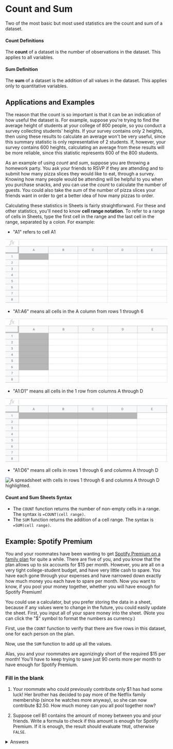 <!-- Copyright (C)  Google, Runestone Interactive LLC
  This work is licensed under the Creative Commons Attribution-ShareAlike 4.0
  International License. To view a copy of this license, visit
  http://creativecommons.org/licenses/by-sa/4.0/. -->

Count and Sum
=============

Two of the most basic but most used statistics are the count and sum of
a dataset.

#### Count Definitions

The **count** of a dataset is the number of observations in the dataset.
This applies to all variables.

#### Sum Definition

The **sum** of a dataset is the addition of all values in the dataset.
This applies only to quantitative variables.

Applications and Examples
-------------------------

The reason that the count is so important is that it can be an
indication of how useful the dataset is. For example, suppose you're
trying to find the average height of students at your college of 800
people, so you conduct a survey collecting students' heights. If your
survey contains only 2 heights, then using these results to calculate an
average won't be very useful, since this summary statistic is only
representative of 2 students. If, however, your survey contains 600
heights, calculating an average from these results will be more
reliable, since this statistic represents 600 of the 800 students.

As an example of using *count* and *sum*, suppose you are throwing a
homework party. You ask your friends to RSVP if they are attending and
to submit how many pizza slices they would like to eat, through a
survey. Knowing how many people would be attending will be helpful to
you when you purchase snacks, and you can use the *count* to calculate
the number of guests. You could also take the *sum* of the number of
pizza slices your friends want in order to get a better idea of how many
pizzas to order.

Calculating these statistics in Sheets is fairly straightforward. For
these and other statistics, you'll need to know **cell range notation**.
To refer to a range of cells in Sheets, type the first cell in the range
and the last cell in the range, separated by a colon. For example:

-   "A1" refers to cell A1

![A spreadsheet with cell A1 (column A, row 1) highlighted.](figures/cell_A1.png)

-   "A1:A6" means all cells in the A column from rows 1 through 6

![A spreadsheet with cells in the A column, rows 1 through 6 highlighted.](figures/cells_A1_A6.png)

-   "A1:D1" means all cells in the 1 row from columns A through D

![A spreadsheet with cells in row 1, columns A through D highlighted.](figures/cells_A1_D1.png)

-   "A1:D6" means all cells in rows 1 through 6 and columns A through D

![A spreadsheet with cells in rows 1 through 6 and columns A through D
highlighted.](figures/cells_A1_D6.png)

#### Count and Sum Sheets Syntax

-   The `COUNT` function returns the number of non-empty cells in a
    range. The syntax is `=COUNT(cell range)`.
-   The `SUM` function returns the addition of a cell range. The syntax
    is `=SUM(cell range)`.

Example: Spotify Premium
------------------------

You and your roommates have been wanting to get [Spotify Premium on a
family plan](https://www.spotify.com/us/family/) for quite a while.
There are five of you, and you know that the plan allows up to six
accounts for \$15 per month. However, you are all on a very tight
college-student budget, and have very little cash to spare. You have
each gone through your expenses and have narrowed down exactly how much
money you each have to spare per month. Now you want to know, if you
pool your money together, whether you will have enough for Spotify
Premium!

You could use a calculator, but you prefer storing the data in a sheet,
because if any values were to change in the future, you could easily
update the sheet. First, you input all of your spare money into the
sheet. (Note you can click the "\$" symbol to format the numbers as
currency.)

First, use the `COUNT` function to verify that there are five rows in
this dataset, one for each person on the plan.

Now, use the `SUM` function to add up all the values.

Alas, you and your roommates are agonizingly short of the required \$15
per month! You'll have to keep trying to save just 90 cents more per
month to have enough for Spotify Premium.

### Fill in the blank

1. Your roommate who could previously contribute only \$1 has had some
luck! Her brother has decided to pay more of the Netflix family
membership (since he watches more anyway), so she can now contribute
\$2.50. How much money can you all pool together now?

2. Suppose cell B1 contains the amount of money between you and your
friends. Write a formula to check if this amount is enough for Spotify
Premium. If it is enough, the result should evaluate `TRUE`, otherwise
`FALSE`.

<details>
<summary>Answers</summary>
<br>
 
1. \$15.60
 
2. =IF(B1\>=15, TRUE, FALSE)

</details>
